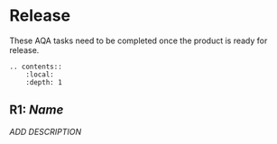 # Release

These AQA tasks need to be completed once the product is ready for release.

<!-- Use reStructuredText contents directive to generate a local contents -->
```eval_rst
.. contents::
    :local:
    :depth: 1
```

## R1: _Name_

_ADD DESCRIPTION_
